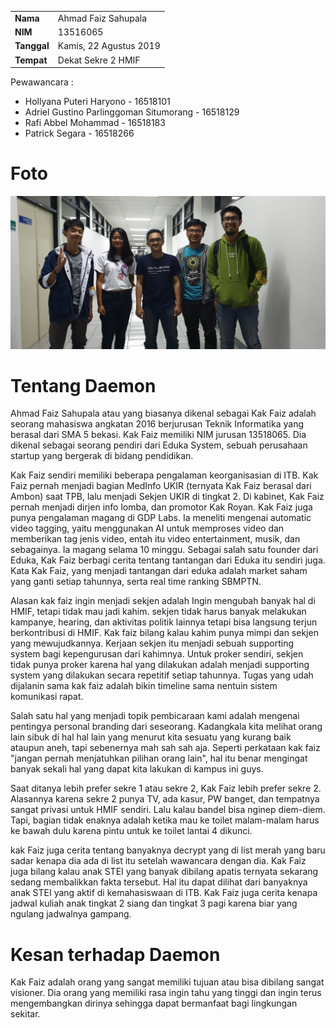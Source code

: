 <table>
  <tr>
    <td><b>Nama</b></td>
    <td>Ahmad Faiz Sahupala</td>
  </tr>
  <tr>
    <td><b>NIM</b></td>
    <td>13516065</td>
  </tr>
  <tr>
    <td><b>Tanggal</b></td>
    <td>Kamis, 22 Agustus 2019</td>
  </tr>
  <tr>
    <td><b>Tempat</b></td>
    <td>Dekat Sekre 2 HMIF</td>
  </tr>
</table>

Pewawancara :
- Hollyana Puteri Haryono - 16518101
- Adriel Gustino Parlinggoman Situmorang - 16518129
- Rafi Abbel Mohammad - 16518183
- Patrick Segara - 16518266

# Foto
![foto](./foto-16518101-16518129-16518183-16518266.jpg)

# Tentang Daemon
  Ahmad Faiz Sahupala atau yang biasanya dikenal sebagai Kak Faiz adalah seorang mahasiswa angkatan 2016 berjurusan Teknik Informatika yang berasal dari SMA 5 bekasi. Kak Faiz memiliki NIM jurusan 13518065. Dia dikenal sebagai seorang pendiri dari Eduka System, sebuah perusahaan startup yang bergerak di bidang pendidikan. 

  Kak Faiz sendiri memiliki beberapa pengalaman keorganisasian di ITB. Kak Faiz pernah menjadi bagian MedInfo UKIR (ternyata Kak Faiz berasal dari Ambon) saat TPB, lalu menjadi Sekjen UKIR di tingkat 2. Di kabinet, Kak Faiz pernah menjadi dirjen info lomba, dan promotor Kak Royan.
  Kak Faiz juga punya pengalaman magang di GDP Labs. Ia meneliti mengenai automatic video tagging, yaitu menggunakan AI untuk memproses video dan memberikan tag jenis video, entah itu video entertainment, musik, dan sebagainya. Ia magang selama 10 minggu. 
  Sebagai salah satu founder dari Eduka, Kak Faiz berbagi cerita tentang tantangan dari Eduka itu sendiri juga. Kata Kak Faiz, yang menjadi tantangan dari eduka adalah market saham yang ganti setiap tahunnya, serta real time ranking SBMPTN.

  Alasan kak faiz ingin menjadi sekjen adalah Ingin mengubah banyak hal di HMIF, tetapi tidak mau jadi kahim. sekjen tidak harus banyak melakukan kampanye, hearing, dan aktivitas politik lainnya tetapi bisa langsung terjun berkontribusi di HMIF. Kak faiz bilang kalau kahim punya mimpi dan sekjen yang mewujudkannya. Kerjaan sekjen itu menjadi sebuah supporting system bagi kepengurusan dari kahimnya. Untuk proker sendiri, sekjen tidak punya proker karena hal yang dilakukan adalah menjadi supporting system yang dilakukan secara repetitif setiap tahunnya. Tugas yang udah dijalanin sama kak faiz adalah bikin timeline sama nentuin sistem komunikasi rapat.

  Salah satu hal yang menjadi topik pembicaraan kami adalah mengenai pentingya personal branding dari seseorang. Kadangkala kita melihat orang lain sibuk di hal hal lain yang menurut kita sesuatu yang kurang baik ataupun aneh, tapi sebenernya mah sah sah aja. Seperti perkataan kak faiz "jangan pernah menjatuhkan pilihan orang lain", hal itu benar mengingat banyak sekali hal yang dapat kita lakukan di kampus ini guys. 
  
  Saat ditanya lebih prefer sekre 1 atau sekre 2, Kak Faiz lebih prefer sekre 2. Alasannya karena sekre 2 punya TV, ada kasur, PW banget, dan tempatnya sangat privasi untuk HMIF sendiri. Lalu kalau bandel bisa nginep diem-diem. Tapi, bagian tidak enaknya adalah ketika mau ke toilet malam-malam harus ke bawah dulu karena pintu untuk ke toilet lantai 4 dikunci.
  
  kak Faiz juga cerita tentang banyaknya decrypt yang di list merah yang baru sadar kenapa dia ada di list itu setelah wawancara dengan dia. Kak Faiz juga bilang kalau anak STEI yang banyak dibilang apatis ternyata sekarang sedang membalikkan fakta tersebut. Hal itu dapat dilihat dari banyaknya anak STEI yang aktif di kemahasiswaan di ITB. Kak Faiz juga cerita kenapa jadwal kuliah anak tingkat 2 siang dan tingkat 3 pagi karena biar yang ngulang jadwalnya gampang.

  
 # Kesan terhadap Daemon
Kak Faiz adalah orang yang sangat memiliki tujuan atau bisa dibilang sangat visioner. Dia orang yang memiliki rasa ingin tahu yang tinggi dan ingin terus mengembangkan dirinya sehingga dapat bermanfaat bagi lingkungan sekitar.
  
